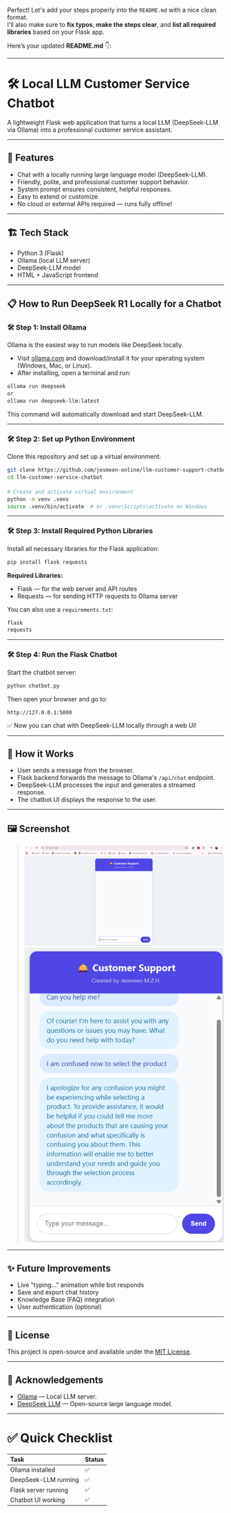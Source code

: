 Perfect! Let's add your steps properly into the `README.md` with a nice clean format.  
I'll also make sure to **fix typos**, **make the steps clear**, and **list all required libraries** based on your Flask app.

Here’s your updated **README.md** 👇:

---

# 🛠 Local LLM Customer Service Chatbot

A lightweight Flask web application that turns a local LLM (DeepSeek-LLM via Ollama) into a professional customer service assistant.

---

## 🚀 Features
- Chat with a locally running large language model (DeepSeek-LLM).
- Friendly, polite, and professional customer support behavior.
- System prompt ensures consistent, helpful responses.
- Easy to extend or customize.
- No cloud or external APIs required — runs fully offline!

---

## 🏗️ Tech Stack
- Python 3 (Flask)
- Ollama (local LLM server)
- DeepSeek-LLM model
- HTML + JavaScript frontend

---

## 📋 How to Run DeepSeek R1 Locally for a Chatbot

### 🛠 Step 1: Install Ollama
Ollama is the easiest way to run models like DeepSeek locally.

- Visit [ollama.com](https://ollama.com/) and download/install it for your operating system (Windows, Mac, or Linux).
- After installing, open a terminal and run:

```bash
ollama run deepseek 
or
ollama run deepseek-llm:latest
```

This command will automatically download and start DeepSeek-LLM.

---

### 🛠 Step 2: Set up Python Environment

Clone this repository and set up a virtual environment:

```bash
git clone https://github.com/jesmeen-online/llm-customer-support-chatbot.git
cd llm-customer-service-chatbot

# Create and activate virtual environment
python -m venv .venv
source .venv/bin/activate  # or .venv\Scripts\activate on Windows
```

---

### 🛠 Step 3: Install Required Python Libraries

Install all necessary libraries for the Flask application:

```bash
pip install flask requests
```

**Required Libraries:**
- Flask — for the web server and API routes
- Requests — for sending HTTP requests to Ollama server

You can also use a `requirements.txt`:

```txt
flask
requests
```

---

### 🛠 Step 4: Run the Flask Chatbot

Start the chatbot server:

```bash
python chatbot.py
```

Then open your browser and go to:

```
http://127.0.0.1:5000
```

✅ Now you can chat with DeepSeek-LLM locally through a web UI!

---

## 🧠 How it Works
- User sends a message from the browser.
- Flask backend forwards the message to Ollama's `/api/chat` endpoint.
- DeepSeek-LLM processes the input and generates a streamed response.
- The chatbot UI displays the response to the user.

---

## 🖼️ Screenshot

> ![img.png](img.png)
> ![img_1.png](img_1.png)

---

## ✨ Future Improvements
- Live "typing..." animation while bot responds
- Save and export chat history
- Knowledge Base (FAQ) integration
- User authentication (optional)

---

## 📄 License

This project is open-source and available under the [MIT License](LICENSE).

---

## 💬 Acknowledgements
- [Ollama](https://ollama.com/) — Local LLM server.
- [DeepSeek LLM](https://github.com/deepseek-ai/DeepSeek-LLM) — Open-source large language model.

---

# ✅ Quick Checklist

| Task | Status |
|:---|:---|
| Ollama installed | ✅ |
| DeepSeek-LLM running | ✅ |
| Flask server running | ✅ |
| Chatbot UI working | ✅ |

